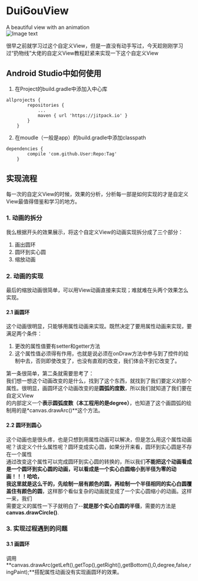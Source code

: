 # DuiGouView
A beautiful view with an animation   
![Image text](https://user-gold-cdn.xitu.io/2017/10/22/3ff77d9f8de53fbacc0770fbd26fe524?imageView2/0/w/1280/h/960/format/webp/ignore-error/1)  

很早之前就学习过这个自定义View，但是一直没有动手写过，今天趁刚刚学习过“扔物线”大佬的自定义View教程赶紧来实现一下这个自定义View  
## Android Studio中如何使用    
1. 在Project的build.gradle中添加入中心库  
```  
allprojects {
		repositories {
			...
			maven { url 'https://jitpack.io' }
		}
	}
```
2. 在moudle（一般是app）的build.gradle中添加classpath  
```  
dependencies {
		compile 'com.github.User:Repo:Tag'
	}
```  
## 实现流程  
每一次的自定义View的时候，效果的分析，分析每一部是如何实现的才是自定义View最值得借鉴和学习的地方。
### 1. 动画的拆分  
我么根据开头的效果展示，将这个自定义View的动画实现拆分成了三个部分：  
1. 画出圆环  
2. 圆环到实心圆  
3. 缩放动画  
### 2. 动画的实现  
最后的缩放动画很简单，可以用View动画直接来实现；难就难在头两个效果怎么实现。  
#### 2.1 画圆环  
这个动画很明显，只能够用属性动画来实现。既然决定了要用属性动画来实现，要满足两个条件：  
1. 更改的属性值要有setter和getter方法  
2. 这个属性值必须得有作用，也就是说必须在onDraw方法中参与到了控件的绘制中去，否则即使改变了，也没有直观的改变，我们体会不到它改变了。  

第一条很简单，第二条就需要思考了：  
我们想一想这个动画改变的是什么，找到了这个东西，就找到了我们要定义的那个属性。很明显，画圆环这个动画改变的是**圆弧的度数**，所以我们就知道了我们要在自定义View  
的内部定义一个**表示圆弧度数（本工程用的是degree）**，也知道了这个画圆弧的绘制用的是*canvas.drawArc()**这个方法。  
#### 2.2 圆环到圆心  
这个动画也是很头疼，也是只想到用属性动画可以解决，但是怎么用这个属性动画呢？该定义个什么属性呢？圆环变成实心圆，如果分开来看，圆环到实心圆是不存在一个属性  
通过改变这个属性可以完成圆环到实心圆的转换的，所以我们**不能把这个动画看成是一个圆环到实心圆的动画，可以看成是一个实心白圆缩小到半径为零的动画！！！**哈哈，  
我这里就是这么干的，先绘制一层有颜色的圆，再绘制一个半径相同的实心白圆**覆盖住有颜色的圆**，这样那个看似复杂的动画就变成了一个实心圆缩小的动画。这样一来，我们  
需要定义的属性一下子就明白了--**就是那个实心白圆的半径**，需要的方法是**canvas.drawCircle()**.  
### 3. 实现过程遇到的问题  
#### 3.1 画圆环  
调用**canvas.drawArc(getLeft(),getTop(),getRight(),getBottom(),0,degree,false,ringPaint);**搭配属性动画没有实现画圆环的效果。  


